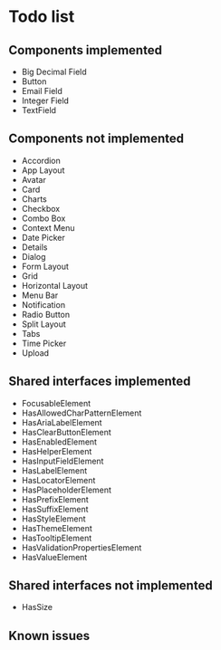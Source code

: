 # Todo list

## Components implemented

- Big Decimal Field
- Button
- Email Field
- Integer Field
- TextField

## Components not implemented

- Accordion
- App Layout
- Avatar
- Card
- Charts
- Checkbox
- Combo Box
- Context Menu
- Date Picker
- Details
- Dialog
- Form Layout
- Grid
- Horizontal Layout
- Menu Bar
- Notification
- Radio Button
- Split Layout
- Tabs
- Time Picker
- Upload

## Shared interfaces implemented

- FocusableElement
- HasAllowedCharPatternElement
- HasAriaLabelElement
- HasClearButtonElement
- HasEnabledElement
- HasHelperElement
- HasInputFieldElement
- HasLabelElement
- HasLocatorElement
- HasPlaceholderElement
- HasPrefixElement
- HasSuffixElement
- HasStyleElement
- HasThemeElement
- HasTooltipElement
- HasValidationPropertiesElement
- HasValueElement

## Shared interfaces not implemented

- HasSize

## Known issues